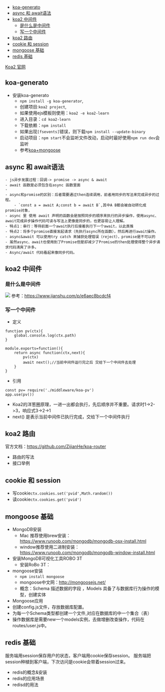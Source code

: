 <!-- TOC -->

- [koa-generato](#koa-generato)
- [async 和 await语法](#async-和-await语法)
- [koa2 中间件](#koa2-中间件)
    - [是什么是中间件](#是什么是中间件)
    - [写一个中间件](#写一个中间件)
- [koa2 路由](#koa2-路由)
- [cookie 和 session](#cookie-和-session)
- [mongoose 基础](#mongoose-基础)
- [redis 基础](#redis-基础)

<!-- /TOC -->
[Koa2 官网](https://koa.bootcss.com/)
## koa-generato
- 安装koa-generato
    - `npm install -g koa-generator`,
    - 创建项目:`koa2 project`,
    - 如果使用ejs模板则使用：`koa2 -e koa2-learn`
    - 进入目录：`cd koa2-learn`
    - 下载依赖：`npm install`
    - 如果出现`[fsevents]`错误，则下载`npm install --update-binary`
    - 启动项目：`npm start`不会监听文件改动，启动时最好使用`npm run dev`会监听
    - 参考[koa+mongoose](https://www.cnblogs.com/cckui/p/9958355.html)
## async 和 await语法
    - js异步发展过程：回调-> promise -> async & await
    - await 函数是必须包含在async 函数里面
    - 
    - async和promise的区别：后者需要通过then连续调用，前者用同步的写法来完成异步的过程。
        - `const a = await A;const b = await B`,其中A B都会被自动转化成promise对象，
    - async 里 使用 await 声明的函数会是按照同步的顺序来执行的异步操作，使用async、await完成异步操作代码可读与写法上更像是同步的，也更容易让人理解。
    - 特点1：串行：等待前面一个await执行后接着执行下一个await，以此类推
    - 特点2：将多个promise直接发起请求（先执行async所在函数），然后再进行await操作。
    - async&await 可以使用try catch 来捕获处理错误（reject），promise是不可以的
    - 虽然async、await也使用到了Promise但是却减少了Promise的then处理使得整个异步请求代码清爽了许多。
    - Async/await 代码看起来像同步代码。
## koa2 中间件
### 是什么是中间件

![](https://upload-images.jianshu.io/upload_images/5256541-79e4d1d2cef4b597.jpeg?imageMogr2/auto-orient/strip%7CimageView2/2/w/478/format/webp)
 参考：https://www.jianshu.com/p/e6aec8bcdcf4
### 写一个中间件
- 定义
```
function pv(ctx){
    global.console.log(ctx.path)
}

module.exports=function(){
    return async function(ctx,next){
        pv(ctx)
        await next();//当前中间件运行完之后 交给下一个中间件去处理
    }
}
```
- 引用
```
const pv= require('./middleware/koa-pv')
app.use(pv())
```
- Koa2的洋葱圈原理，一进一出都会执行，先后顺序并不重要。请求时1->2->3，响应式3->2->1
- next() 是表示当前中间件已执行完成，交给下一个中间件执行
## koa2 路由
官方文档：https://github.com/ZijianHe/koa-router
- 路由的写法 
- 接口举例 
## cookie 和 session
- 写cookie`ctx.cookies.set('pvid',Math.random())`
- 读cookie`ctx.cookies.get('pvid')`
## mongoose 基础
- MongoDB安装 
    - Mac 推荐使用brew安装：https://www.runoob.com/mongodb/mongodb-osx-install.html
    - window推荐使用二进制安装：https://www.runoob.com/mongodb/mongodb-window-install.html
- 安装MongoDB可视化工具ROBO 3T
    - 安装RoBo 3T：
- mongoose安装
    - `npm install mongoose`
    - mongoose中文网：http://mongoosejs.net/
    - 概念：Schema 描述数据的字段 ，Models 具备了与数据库行为操作的模型，创建实体
- Mongoose应用
- 创建config.js文件，存放数据库配置。
- 为每一个Schema类型都创建一个文件,对应在数据库的中一个集合（表）
- 操作数据库是需要new一个models实例，去做增删改查操作，代码在routes/user.js中。
## redis 基础
服务端用session保存用户的状态，客户端用cookie保存session。
服务端把session种植到客户端，下次访问是cookie会带着session过来。
- redis的概念&安装
- redis的应用场景
- redisd的用法 
